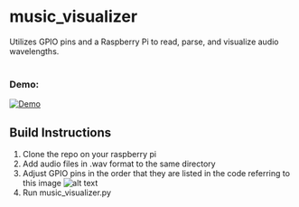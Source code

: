 # music_visualizer
Utilizes GPIO pins and a Raspberry Pi to read, parse, and visualize audio wavelengths.<br><br>

### Demo: <br>
[![Demo](https://i.gyazo.com/20c65ab6e2e1777d473fb5ba49fd8f10.png)](https://www.youtube.com/watch?v=VvG99e72yxE)

## Build Instructions
1. Clone the repo on your raspberry pi
2. Add audio files in .wav format to the same directory
3. Adjust GPIO pins in the order that they are listed in the code referring to this image ![alt text](https://miro.medium.com/max/1838/1*QlSyHfcfNu4ePpNoNtKcZQ.jpeg)
4. Run music_visualizer.py

